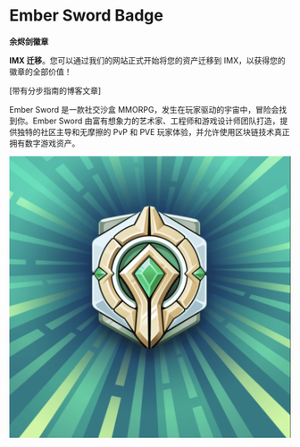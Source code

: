 # Ember Sword Badge

**余烬剑徽章**

**IMX 迁移**。您可以通过我们的网站正式开始将您的资产迁移到 IMX，以获得您的徽章的全部价值！

[带有分步指南的博客文章]

Ember Sword 是一款社交沙盒 MMORPG，发生在玩家驱动的宇宙中，冒险会找到你。Ember Sword 由富有想象力的艺术家、工程师和游戏设计师团队打造，提供独特的社区主导和无摩擦的 PvP 和 PVE 玩家体验，并允许使用区块链技术真正拥有数字游戏资产。

![nft](WX20220902-211612@2x.png)
